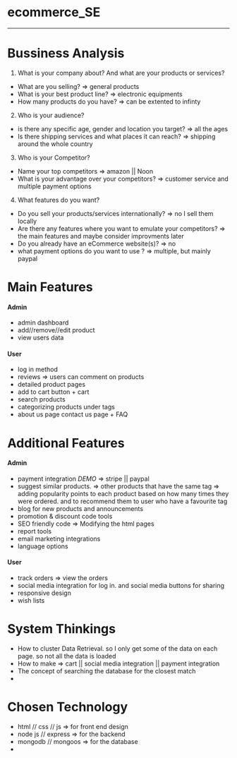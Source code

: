 # ecommerce_SE


____
# Bussiness Analysis
1.  What is your company about? And what are your products or services?
 - What are you selling? => general products
 - What is your best product line? => electronic equipments
 - How many products do you have? => can be extented to infinty

2. Who is your audience?
 - is there any specific age, gender and location you target? => all the ages 
 - Is there shipping services and what places it can reach? => shipping around the whole country 

3. Who is your Competitor?
 - Name your top competitors => amazon || Noon 
 - What is your advantage over your competitors? => customer service and multiple payment options

4. What features do you want?
- Do you sell your products/services internationally? => no I sell them locally
- Are there any features where you want to emulate your competitors? => the main features and maybe consider improvments later 
- Do you already have an eCommerce website(s)? => no
- what payment options do you want to use ? => multiple, but mainly paypal



# Main Features
#### Admin 
- admin dashboard  
- add//remove//edit product 
- view users data

#### User 
- log in method
- reviews => users can comment on products
- detailed product pages
- add to cart button + cart
- search products
- categorizing products under tags 
- about us page contact us page + FAQ

# Additional Features
#### Admin 
- payment integration *DEMO* => stripe || paypal
- suggest similar products. => other products that have the same tag => adding popularity points to each product based on how many times they were ordered. and to recommend them to user who have a favourite tag
- blog for new products and announcements 
- promotion & discount code tools
- SEO friendly code => Modifying the html pages 
- report tools
- email marketing integrations
- language options

#### User 
- track orders => view the orders 
- social media integration for log in. and social media buttons for sharing
- responsive design 
- wish lists

# System Thinkings
- How to cluster Data Retrieval. so I only get some of the data on each page. so not all the data is loaded 
- How to make => cart || social media integration || payment integration 
- The concept of searching the database for the closest match
- 

# Chosen Technology 
- html // css // js => for front end design 
- node js // express => for the backend 
- mongodb // mongoos => for the database 
- 

